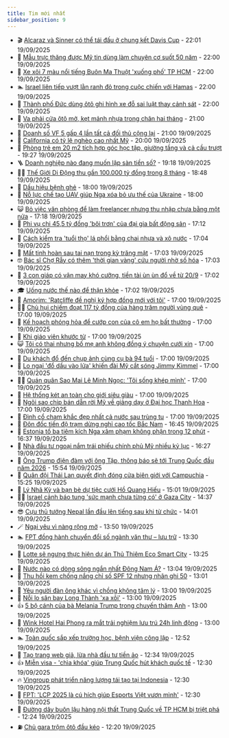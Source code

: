```yaml
---
title: Tim mới nhất
sidebar_position: 9
---
```


<!-- vnexpress-tin-moi-nhat:START -->
- 🎬 [Alcaraz và Sinner có thể tái đấu ở chung kết Davis Cup](https://vnexpress.net/alcaraz-va-sinner-co-the-tai-dau-o-chung-ket-davis-cup-4941311.html) - 22:01 19/09/2025
- 🐎 [Mẫu trực thăng được Mỹ tin dùng làm chuyên cơ suốt 50 năm](https://vnexpress.net/mau-truc-thang-duoc-my-tin-dung-lam-chuyen-co-suot-50-nam-4941106.html) - 22:00 19/09/2025
- 🦍 [Xe xôi 7 màu nổi tiếng Buôn Ma Thuột &#39;xuống phố&#39; TP HCM](https://vnexpress.net/xe-xoi-7-mau-noi-tieng-buon-ma-thuot-xuong-pho-tp-hcm-4940846.html) - 22:00 19/09/2025
- 🏊 [Israel liên tiếp vượt lằn ranh đỏ trong cuộc chiến với Hamas](https://vnexpress.net/israel-lien-tiep-vuot-lan-ranh-do-trong-cuoc-chien-voi-hamas-4940465.html) - 22:00 19/09/2025
- 🎊 [Thành phố Đức dùng ôtô ghi hình xe đỗ sai luật thay cảnh sát](https://vnexpress.net/thanh-pho-duc-dung-oto-ghi-hinh-xe-do-sai-luat-thay-canh-sat-4941061.html) - 22:00 19/09/2025
- 🎃 [Va phải cửa ôtô mở, kẹt mảnh nhựa trong chân hai tháng](https://vnexpress.net/va-phai-cua-oto-mo-ket-manh-nhua-trong-chan-hai-thang-4941118.html) - 21:00 19/09/2025
- 🧰 [Doanh số VF 5 gấp 4 lần tất cả đối thủ cộng lại](https://vnexpress.net/doanh-so-vf-5-gap-4-lan-tat-ca-doi-thu-cong-lai-4941111.html) - 21:00 19/09/2025
- 🔭 [California có tỷ lệ nghèo cao nhất Mỹ](https://vnexpress.net/california-co-ty-le-ngheo-cao-nhat-my-4940931.html) - 20:00 19/09/2025
- 🫶 [Phòng trẻ em 20 m2 tích hợp góc học tập, giường tầng và cả cầu trượt](https://vnexpress.net/phong-tre-em-20-m2-tich-hop-goc-hoc-tap-giuong-tang-va-ca-cau-truot-4941059.html) - 19:27 19/09/2025
- 🪜 [Doanh nghiệp nào đang muốn lập sàn tiền số?](https://vnexpress.net/doanh-nghiep-nao-dang-muon-lap-san-tien-so-4940246.html) - 19:18 19/09/2025
- 👨‍🏫 [Thế Giới Di Động thu gần 100.000 tỷ đồng trong 8 tháng](https://vnexpress.net/the-gioi-di-dong-thu-gan-100-000-ty-dong-trong-8-thang-4941284.html) - 18:48 19/09/2025
- 🎊 [Dấu hiệu bệnh ghẻ](https://vnexpress.net/dau-hieu-benh-ghe-4940603.html) - 18:00 19/09/2025
- 🎊 [Nỗ lực chế tạo UAV giúp Nga xóa bỏ ưu thế của Ukraine](https://vnexpress.net/no-luc-che-tao-uav-giup-nga-xoa-bo-uu-the-cua-ukraine-4939800.html) - 18:00 19/09/2025
- 😺 [Bỏ việc văn phòng để làm freelancer nhưng thu nhập chưa bằng một nửa](https://vnexpress.net/bo-viec-van-phong-de-lam-freelancer-nhung-thu-nhap-chua-bang-mot-nua-4941193.html) - 17:18 19/09/2025
- 🐘 [Phi vụ chi 45,5 tỷ đồng &#39;bôi trơn&#39; của đại gia bất động sản](https://vnexpress.net/phi-vu-chi-45-5-ty-dong-boi-tron-cua-dai-gia-bat-dong-san-4941289.html) - 17:12 19/09/2025
- 🌁 [Cách kiểm tra &#39;tuổi thọ&#39; lá phổi bằng chai nhựa và xô nước](https://vnexpress.net/cach-kiem-tra-tuoi-tho-la-phoi-bang-chai-nhua-va-xo-nuoc-4938303.html) - 17:04 19/09/2025
- 🐲 [Mất tinh hoàn sau tai nạn trong kỳ trăng mật](https://vnexpress.net/mat-tinh-hoan-sau-tai-nan-trong-ky-trang-mat-4940956.html) - 17:03 19/09/2025
- 🤓 [Bác sĩ Chợ Rẫy có thêm &#39;thời gian vàng&#39; cứu người nhờ số hóa](https://vnexpress.net/bac-si-cho-ray-co-them-thoi-gian-vang-cuu-nguoi-nho-so-hoa-4940576.html) - 17:03 19/09/2025
- 💪 [3 con giáp có vận may khó cưỡng, tiền tài ùn ùn đổ về từ 20/9](https://vnexpress.net/van-may-12-con-giap-con-giap-may-man-hom-nay-3-con-giap-co-van-may-kho-cuong-tien-tai-un-un-do-ve-tu-20-9-4940762.html) - 17:02 19/09/2025
- 🎓 [Uống nước thế nào để thận khỏe](https://vnexpress.net/uong-nuoc-the-nao-de-than-khoe-4940692.html) - 17:02 19/09/2025
- 🫣 [Amorim: &#39;Ratcliffe đề nghị ký hợp đồng mới với tôi&#39;](https://vnexpress.net/amorim-ratcliffe-de-nghi-ky-hop-dong-moi-voi-toi-4941292.html) - 17:00 19/09/2025
- 🧑‍💻 [Chủ hụi chiếm đoạt 117 tỷ đồng của hàng trăm người vùng quê](https://vnexpress.net/chu-hui-chiem-doat-117-ty-dong-cua-hang-tram-nguoi-vung-que-4941264.html) - 17:00 19/09/2025
- 🐲 [Kế hoạch phóng hỏa để cướp con của cô em họ bất thường](https://vnexpress.net/am-muu-phong-hoa-de-cuop-con-cua-co-em-ho-ky-quac-4941257.html) - 17:00 19/09/2025
- 🌝 [Khi giáo viên khước từ](https://vnexpress.net/khi-giao-vien-khuoc-tu-4941218.html) - 17:00 19/09/2025
- 😺 [Tôi có thai nhưng bố mẹ anh không đồng ý chuyện cưới xin](https://vnexpress.net/toi-co-thai-nhung-bo-me-anh-khong-dong-y-chuyen-cuoi-xin-4941190.html) - 17:00 19/09/2025
- 🐎 [Du khách đổ đến chụp ảnh cùng cụ bà 94 tuổi](https://vnexpress.net/du-khach-do-den-chup-anh-cung-cu-ba-94-tuoi-4940986.html) - 17:00 19/09/2025
- 🎡 [Lo ngại &#39;đổ dầu vào lửa&#39; khiến đài Mỹ cắt sóng Jimmy Kimmel](https://vnexpress.net/lo-ngai-do-dau-vao-lua-khien-dai-my-cat-song-jimmy-kimmel-4940910.html) - 17:00 19/09/2025
- 👨‍🏫 [Quán quân Sao Mai Lê Minh Ngọc: &#39;Tôi sống khép mình&#39;](https://vnexpress.net/quan-quan-sao-mai-le-minh-ngoc-toi-song-khep-minh-4940677.html) - 17:00 19/09/2025
- 🦆 [Hệ thống két an toàn cho giới siêu giàu](https://vnexpress.net/he-thong-ket-an-toan-cho-gioi-sieu-giau-4940442.html) - 17:00 19/09/2025
- 🚦 [Ngôi sao chip bán dẫn rời Mỹ về giảng dạy ở Đại học Thanh Hoa](https://vnexpress.net/ngoi-sao-chip-ban-dan-roi-my-ve-giang-day-o-dai-hoc-thanh-hoa-4940121.html) - 17:00 19/09/2025
- 💫 [Đình cổ chạm khắc đẹp nhất cả nước sau trùng tu](https://vnexpress.net/dinh-co-cham-khac-dep-nhat-ca-nuoc-sau-trung-tu-4937013.html) - 17:00 19/09/2025
- 🎉 [Đôn đốc tiến độ trạm dừng nghỉ cao tốc Bắc Nam](https://vnexpress.net/don-doc-tien-do-tram-dung-nghi-cao-toc-bac-nam-4941280.html) - 16:45 19/09/2025
- 🌋 [Estonia tố ba tiêm kích Nga xâm phạm không phận trong 12 phút](https://vnexpress.net/estonia-to-ba-tiem-kich-nga-xam-pham-khong-phan-trong-12-phut-4941295.html) - 16:37 19/09/2025
- 🤖 [Nhà đầu tư ngoại nắm trái phiếu chính phủ Mỹ nhiều kỷ lục](https://vnexpress.net/nha-dau-tu-ngoai-nam-trai-phieu-chinh-phu-my-nhieu-ky-luc-4941162.html) - 16:27 19/09/2025
- 🦏 [Ông Trump điện đàm với ông Tập, thông báo sẽ tới Trung Quốc đầu năm 2026](https://vnexpress.net/ong-trump-dien-dam-voi-ong-tap-thong-bao-se-toi-trung-quoc-dau-nam-2026-4941298.html) - 15:54 19/09/2025
- 🦩 [Quân đội Thái Lan quyết định đóng cửa biên giới với Campuchia](https://vnexpress.net/quan-doi-thai-lan-quyet-dinh-dong-cua-bien-gioi-voi-campuchia-4941291.html) - 15:25 19/09/2025
- 👺 [Lý Nhã Kỳ và bạn bè dự tiệc cưới Hồ Quang Hiếu](https://vnexpress.net/ly-nha-ky-va-ban-be-du-tiec-cuoi-ho-quang-hieu-4941052.html) - 15:01 19/09/2025
- 🧑‍🏫 [Israel cảnh báo tung &#39;sức mạnh chưa từng có&#39; ở Gaza City](https://vnexpress.net/israel-canh-bao-tung-suc-manh-chua-tung-co-o-gaza-city-4941281.html) - 14:37 19/09/2025
- 😎 [Cựu thủ tướng Nepal lần đầu lên tiếng sau khi từ chức](https://vnexpress.net/cuu-thu-tuong-nepal-lan-dau-len-tieng-sau-khi-tu-chuc-4941252.html) - 14:01 19/09/2025
- 🪄 [Ngại yêu vì nàng rộng mở](https://vnexpress.net/ngai-yeu-vi-nang-rong-mo-4941262.html) - 13:50 19/09/2025
- 🏊 [FPT đồng hành chuyển đổi số ngành văn thư – lưu trữ](https://vnexpress.net/fpt-dong-hanh-chuyen-doi-so-nganh-van-thu-luu-tru-4941186.html) - 13:30 19/09/2025
- 💃 [Lotte sẽ ngưng thực hiện dự án Thủ Thiêm Eco Smart City](https://vnexpress.net/lotte-se-ngung-thuc-hien-du-an-thu-thiem-eco-smart-city-4941155.html) - 13:25 19/09/2025
- 🦆 [Nước nào có dòng sông ngắn nhất Đông Nam Á?](https://vnexpress.net/nuoc-nao-co-dong-song-ngan-nhat-dong-nam-a-4941234.html) - 13:04 19/09/2025
- 🎊 [Thu hồi kem chống nắng chỉ số SPF 12 nhưng nhãn ghi 50](https://vnexpress.net/thu-hoi-kem-chong-nang-chi-so-spf-12-nhung-nhan-ghi-50-4941277.html) - 13:01 19/09/2025
- 👺 [Yêu người đàn ông khác vì chồng không tâm lý](https://vnexpress.net/ngoai-tinh-nguoi-thu-ba-cap-bo-yeu-nguoi-dan-ong-khac-vi-chong-khong-tam-ly-4941189.html) - 13:00 19/09/2025
- 🎡 [Nỗi lo sân bay Long Thành &#39;xa xôi&#39;](https://vnexpress.net/san-bay-long-thanh-di-vao-hoat-dong-san-bay-long-thanh-cham-tien-do-san-bay-long-thanh-cach-thanh-pho-ho-chi-minh-bao-nhieu-km-noi-lo-san-bay-long-thanh-tro-thanh-ban-va-cua-tan-son-nhat-4941169.html) - 13:00 19/09/2025
- 👍 [5 bộ cánh của bà Melania Trump trong chuyến thăm Anh](https://vnexpress.net/5-bo-canh-cua-ba-melania-trump-trong-chuyen-tham-anh-4941022.html) - 13:00 19/09/2025
- 🐎 [Wink Hotel Hai Phong ra mắt trải nghiệm lưu trú 24h linh động](https://vnexpress.net/wink-hotel-hai-phong-ra-mat-trai-nghiem-luu-tru-24h-linh-dong-4937529.html) - 13:00 19/09/2025
- 🏊 [Toàn quốc sắp xếp trường học, bệnh viện công lập](https://vnexpress.net/toan-quoc-sap-xep-truong-hoc-benh-vien-cong-lap-4941272.html) - 12:52 19/09/2025
- 🦩 [Tạo trang web giả, lừa nhà đầu tư tiền ảo](https://vnexpress.net/tao-trang-web-gia-lua-nha-dau-tu-tien-ao-4941239.html) - 12:34 19/09/2025
- 👍 [Miễn visa - &#39;chìa khóa&#39; giúp Trung Quốc hút khách quốc tế](https://vnexpress.net/mien-visa-chia-khoa-giup-trung-quoc-hut-khach-quoc-te-4941217.html) - 12:30 19/09/2025
- 🔥 [Vingroup phát triển năng lượng tái tạo tại Indonesia](https://vnexpress.net/vingroup-phat-trien-nang-luong-tai-tao-tai-indonesia-4941251.html) - 12:30 19/09/2025
- 💄 [FPT: &#39;LCP 2025 là cú hích giúp Esports Việt vươn mình&#39;](https://vnexpress.net/fpt-lcp-2025-la-cu-hich-giup-esports-viet-vuon-minh-4941221.html) - 12:30 19/09/2025
- 🤡 [Đường dây buôn lậu hàng nội thất Trung Quốc về TP HCM bị triệt phá](https://vnexpress.net/duong-day-buon-lau-hang-noi-that-trung-quoc-ve-tp-hcm-bi-triet-pha-4941271.html) - 12:24 19/09/2025
- ⛽️ [Chủ gara trộm ôtô đầu kéo](https://vnexpress.net/chu-gara-trom-oto-dau-keo-4941259.html) - 12:20 19/09/2025<!-- vnexpress-tin-moi-nhat:END -->
